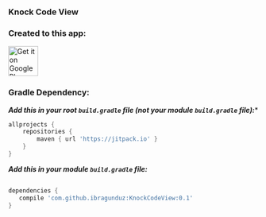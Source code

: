 ### Knock Code View
### Created to this app:
<a href="https://play.google.com/store/apps/details?id=com.eywinapps.applocker">
	<img alt="Get it on Google Play" src="https://play.google.com/intl/en_us/badges/images/generic/en-play-badge.png" height="60" />
</a>

### Gradle Dependency:


***Add this in your root `build.gradle` file (**not** your module `build.gradle` file):****
```gradle
allprojects {
    repositories {
        maven { url 'https://jitpack.io' }
    }
}
```

***Add this in your module `build.gradle` file:***  

```gradle

dependencies {
   compile 'com.github.ibragunduz:KnockCodeView:0.1'
}
```
